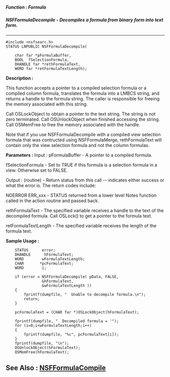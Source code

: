 ##### Function : Formula
##### NSFFormulaDecompile - Decompiles a formula from binary form into text form.
---
```
#include <nsfsearc.h>
STATUS LNPUBLIC NSFFormulaDecompile(

	char far *pFormulaBuffer,
	BOOL  fSelectionFormula,
	DHANDLE far *rethFormulaText,
	WORD far *retFormulaTextLength);
```
**Description :**

This function accepts a pointer to a compiled selection formula or a compiled 
column formula, translates the formula into a LMBCS string, and returns a 
handle to the formula string.  The caller is responsible for freeing the memory 
associated with this string.

Call OSLockObject to obtain a pointer to the text string.  The string is not 
zero terminated.  Call OSUnlockObject when finished accessing the string.  Call 
OSMemFree to free the memory associated with the handle.

Note that if you use NSFFormulaDecompile with a compiled view selection formula 
that was contructed using NSFFormulaMerge, rethFormulaText will contain only 
the view selection formula and not the column formulas.

**Parameters :**
Input :
pFormulaBuffer  -  A pointer to a compiled formula.

fSelectionFormula  -  Set to TRUE if this formula is a selection formula in a view.  Otherwise set to FALSE.

Output :
(routine)  -  Return status from this call -- indicates either success or what the error is. The return codes include:

NOERROR
ERR_xxx - STATUS returned from a lower level Notes function called in the action routine and passed back.


rethFormulaText  -  The specified variable receives a handle to the text of the decompiled formula.  Call OSLock() to get a pointer to the formula text.

retFormulaTextLength  -  The specified variable receives the length of the formula text.


**Sample Usage :**
```
    STATUS      error;
    DHANDLE      hFormulaText;
    WORD        wFormulaTextLength;
    CHAR       *pcFormulaText;
    WORD        i;

    if (error = NSFFormulaDecompile( pData, FALSE, 
                &hFormulaText, 
                &wFormulaTextLength ))
    {
        fprintf(dumpfile, "  Unable to decompile formula.\n");
        return;
    }

    pcFormulaText = (CHAR far *)OSLockObject(hFormulaText);

    fprintf(dumpfile, "  Decompiled formula = '");
    for (i=0;i<wFormulaTextLength;i++) 
    {
        fprintf(dumpfile, "%c", pcFormulaText[i]);
    }
    fprintf(dumpfile, "\n");
    OSUnlockObject(hFormulaText);
    OSMemFree(hFormulaText);

```
**See Also :**
[NSFFormulaCompile](/domino-c-api-docs/reference/Func/NSFFormulaCompile)
---
